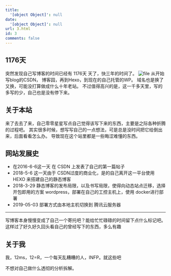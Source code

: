 ```yaml
---
title:
  '[object Object]': null
date:
  '[object Object]': null
url: 3.html
id: 3
comments: false
---
```


1176天
-----

突然发现自己写博客的时间已经有 1176天 天了，快三年的时间了。 ![file](https://i.loli.net/2019/08/25/jhJxktubBfR5d67.png) 从开始写blog的CSDN， 博客园，再到Hexo，到现在的自己托管的WP。 域名也是换了又换，可能没打算做成什么十年老站。 不过值得高兴的是，这一千多天里，写的多写的少，自己也是没有停下来。

关于本站
----

来了去去了来，自己零零星星写点自己觉得该写下来的东西，主要是之际各种折腾的过程吧。 其实很多时候，想写写自己的一点想法，可是总是没时间把它给倒出来，后面看看怎么办。 导致现在这个站里都是一些晦涩难懂的东西。

网站发展史
-----

*   在2016-6-6这一天 在 CSDN 上发表了自己的第一篇帖子
*   2018-5-6 这一天由于 CSDN过度的商业化，是的自己离开这一平台使用 HEXO 来搭建自己的静态博客
*   2018-3-29 静态博客的发布局限，以及书写局限，使得向动态站点迁移，选择开包即用的方案 wordpress，部署在自己的工控主机上，使用 docker进行部署
*   2019-05-03 部署方式由本地主机切换到 腾讯云服务器

* * *

写博客本身慢慢变成了自己一个寄托吧？能给忙忙碌碌的时间留下点什么标记吧。 这样过了好久好久回头看自己的曾经写下的东西，多么有趣

关于我
---

我，12ms，12=R，一个每天乱糟糟的人，INFP。就这些吧

不想对自己做什么透彻的分析拆解。